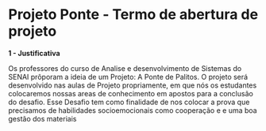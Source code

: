 # Projeto Ponte - Termo de abertura de projeto
<p><b>1 - Justificativa</b></p>
<p>Os professores do curso de Analise e desenvolvimento de Sistemas do SENAI prôporam a ideia de um Projeto: A Ponte de Palitos.
O projeto será desenvolvido nas aulas de Projeto propriamente, em que nós os estudantes colocaremos nossas areas de conhecimento em apostos para a conclusão do desafio. Esse Desafio tem como finalidade de nos colocar a prova que precisamos de habilidades socioemocionais como cooperação e e uma boa gestão dos materiais</p>

